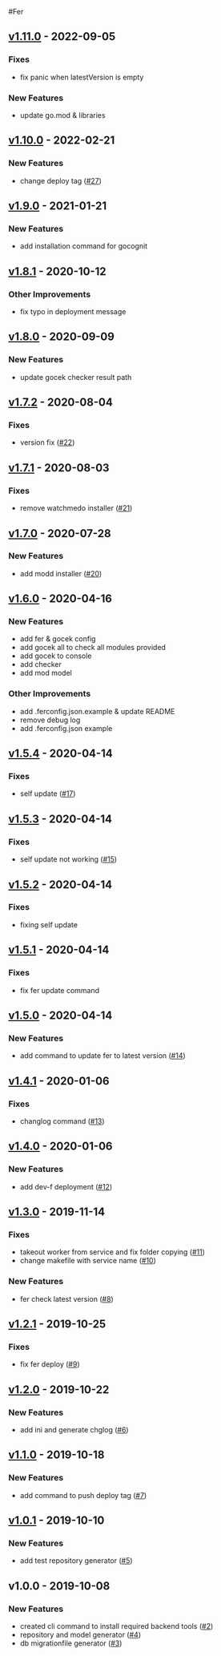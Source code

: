 #Fer 

<a name="v1.11.0"></a>
## [v1.11.0] - 2022-09-05
### Fixes
- fix panic when latestVersion is empty

### New Features
- update go.mod & libraries


<a name="v1.10.0"></a>
## [v1.10.0] - 2022-02-21
### New Features
- change deploy tag ([#27](https://github.com/kumparan/fer/issues/27))


<a name="v1.9.0"></a>
## [v1.9.0] - 2021-01-21
### New Features
- add installation command for gocognit


<a name="v1.8.1"></a>
## [v1.8.1] - 2020-10-12
### Other Improvements
- fix typo in deployment message


<a name="v1.8.0"></a>
## [v1.8.0] - 2020-09-09
### New Features
- update gocek checker result path


<a name="v1.7.2"></a>
## [v1.7.2] - 2020-08-04
### Fixes
- version fix ([#22](https://github.com/kumparan/fer/issues/22))


<a name="v1.7.1"></a>
## [v1.7.1] - 2020-08-03
### Fixes
- remove watchmedo installer ([#21](https://github.com/kumparan/fer/issues/21))


<a name="v1.7.0"></a>
## [v1.7.0] - 2020-07-28
### New Features
- add modd installer ([#20](https://github.com/kumparan/fer/issues/20))


<a name="v1.6.0"></a>
## [v1.6.0] - 2020-04-16
### New Features
- add fer & gocek config
- add gocek all to check all modules provided
- add gocek to console
- add checker
- add mod model

### Other Improvements
- add .ferconfig.json.example & update README
- remove debug log
- add .ferconfig.json example


<a name="v1.5.4"></a>
## [v1.5.4] - 2020-04-14
### Fixes
- self update ([#17](https://github.com/kumparan/fer/issues/17))


<a name="v1.5.3"></a>
## [v1.5.3] - 2020-04-14
### Fixes
- self update not working ([#15](https://github.com/kumparan/fer/issues/15))


<a name="v1.5.2"></a>
## [v1.5.2] - 2020-04-14
### Fixes
- fixing self update


<a name="v1.5.1"></a>
## [v1.5.1] - 2020-04-14
### Fixes
- fix fer update command


<a name="v1.5.0"></a>
## [v1.5.0] - 2020-04-14
### New Features
- add command to update fer to latest version ([#14](https://github.com/kumparan/fer/issues/14))


<a name="v1.4.1"></a>
## [v1.4.1] - 2020-01-06
### Fixes
- changlog command ([#13](https://github.com/kumparan/fer/issues/13))


<a name="v1.4.0"></a>
## [v1.4.0] - 2020-01-06
### New Features
- add dev-f deployment ([#12](https://github.com/kumparan/fer/issues/12))


<a name="v1.3.0"></a>
## [v1.3.0] - 2019-11-14
### Fixes
- takeout worker from service and fix folder copying ([#11](https://github.com/kumparan/fer/issues/11))
- change makefile with service name ([#10](https://github.com/kumparan/fer/issues/10))

### New Features
- fer check latest version ([#8](https://github.com/kumparan/fer/issues/8))


<a name="v1.2.1"></a>
## [v1.2.1] - 2019-10-25
### Fixes
- fix fer deploy ([#9](https://github.com/kumparan/fer/issues/9))


<a name="v1.2.0"></a>
## [v1.2.0] - 2019-10-22
### New Features
- add ini and generate chglog ([#6](https://github.com/kumparan/fer/issues/6))


<a name="v1.1.0"></a>
## [v1.1.0] - 2019-10-18
### New Features
- add command to push deploy tag ([#7](https://github.com/kumparan/fer/issues/7))


<a name="v1.0.1"></a>
## [v1.0.1] - 2019-10-10
### New Features
- add test repository generator ([#5](https://github.com/kumparan/fer/issues/5))


<a name="v1.0.0"></a>
## v1.0.0 - 2019-10-08
### New Features
- created cli command to install required backend tools ([#2](https://github.com/kumparan/fer/issues/2))
- repository and model generator ([#4](https://github.com/kumparan/fer/issues/4))
- db migrationfile generator ([#3](https://github.com/kumparan/fer/issues/3))


[Unreleased]: https://github.com/kumparan/fer/compare/v1.11.0...HEAD
[v1.11.0]: https://github.com/kumparan/fer/compare/v1.10.0...v1.11.0
[v1.10.0]: https://github.com/kumparan/fer/compare/v1.9.0...v1.10.0
[v1.9.0]: https://github.com/kumparan/fer/compare/v1.8.1...v1.9.0
[v1.8.1]: https://github.com/kumparan/fer/compare/v1.8.0...v1.8.1
[v1.8.0]: https://github.com/kumparan/fer/compare/v1.7.2...v1.8.0
[v1.7.2]: https://github.com/kumparan/fer/compare/v1.7.1...v1.7.2
[v1.7.1]: https://github.com/kumparan/fer/compare/v1.7.0...v1.7.1
[v1.7.0]: https://github.com/kumparan/fer/compare/v1.6.0...v1.7.0
[v1.6.0]: https://github.com/kumparan/fer/compare/v1.5.4...v1.6.0
[v1.5.4]: https://github.com/kumparan/fer/compare/v1.5.3...v1.5.4
[v1.5.3]: https://github.com/kumparan/fer/compare/v1.5.2...v1.5.3
[v1.5.2]: https://github.com/kumparan/fer/compare/v1.5.1...v1.5.2
[v1.5.1]: https://github.com/kumparan/fer/compare/v1.5.0...v1.5.1
[v1.5.0]: https://github.com/kumparan/fer/compare/v1.4.1...v1.5.0
[v1.4.1]: https://github.com/kumparan/fer/compare/v1.4.0...v1.4.1
[v1.4.0]: https://github.com/kumparan/fer/compare/v1.3.0...v1.4.0
[v1.3.0]: https://github.com/kumparan/fer/compare/v1.2.1...v1.3.0
[v1.2.1]: https://github.com/kumparan/fer/compare/v1.2.0...v1.2.1
[v1.2.0]: https://github.com/kumparan/fer/compare/v1.1.0...v1.2.0
[v1.1.0]: https://github.com/kumparan/fer/compare/v1.0.1...v1.1.0
[v1.0.1]: https://github.com/kumparan/fer/compare/v1.0.0...v1.0.1
